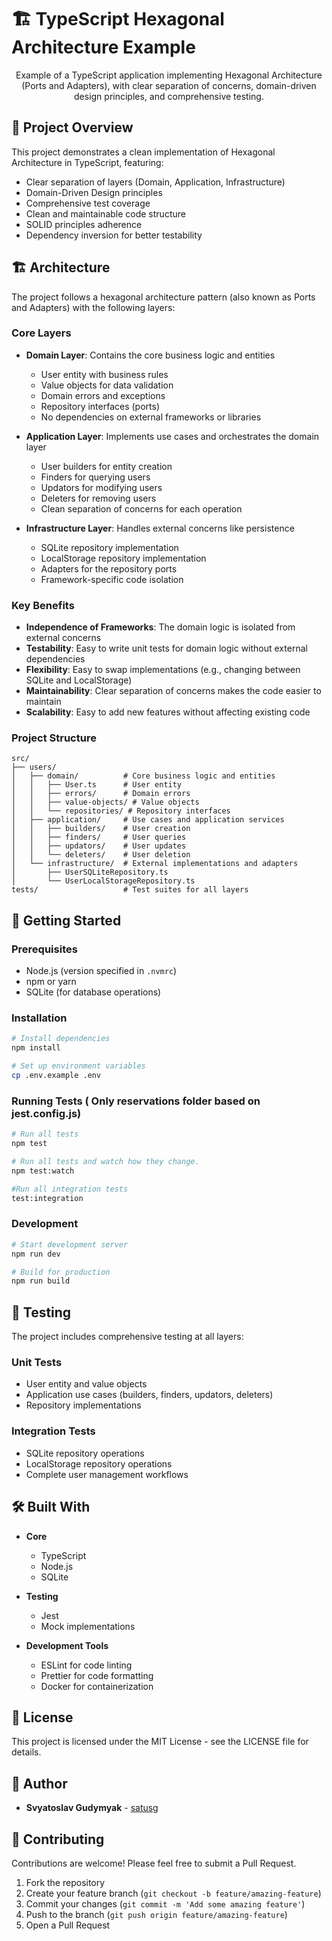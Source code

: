 # 🏗️ TypeScript Hexagonal Architecture Example

<p align="center">
  Example of a TypeScript application implementing Hexagonal Architecture (Ports and Adapters),
  with clear separation of concerns, domain-driven design principles, and comprehensive testing.
</p>

## 🎯 Project Overview

This project demonstrates a clean implementation of Hexagonal Architecture in TypeScript, featuring:

- Clear separation of layers (Domain, Application, Infrastructure)
- Domain-Driven Design principles
- Comprehensive test coverage
- Clean and maintainable code structure
- SOLID principles adherence
- Dependency inversion for better testability

## 🏗️ Architecture

The project follows a hexagonal architecture pattern (also known as Ports and Adapters) with the following layers:

### Core Layers

- **Domain Layer**: Contains the core business logic and entities
  - User entity with business rules
  - Value objects for data validation
  - Domain errors and exceptions
  - Repository interfaces (ports)
  - No dependencies on external frameworks or libraries

- **Application Layer**: Implements use cases and orchestrates the domain layer
  - User builders for entity creation
  - Finders for querying users
  - Updators for modifying users
  - Deleters for removing users
  - Clean separation of concerns for each operation

- **Infrastructure Layer**: Handles external concerns like persistence
  - SQLite repository implementation
  - LocalStorage repository implementation
  - Adapters for the repository ports
  - Framework-specific code isolation

### Key Benefits

- **Independence of Frameworks**: The domain logic is isolated from external concerns
- **Testability**: Easy to write unit tests for domain logic without external dependencies
- **Flexibility**: Easy to swap implementations (e.g., changing between SQLite and LocalStorage)
- **Maintainability**: Clear separation of concerns makes the code easier to maintain
- **Scalability**: Easy to add new features without affecting existing code

### Project Structure

```
src/
├── users/
│   ├── domain/          # Core business logic and entities
│   │   ├── User.ts      # User entity
│   │   ├── errors/      # Domain errors
│   │   ├── value-objects/ # Value objects
│   │   └── repositories/ # Repository interfaces
│   ├── application/     # Use cases and application services
│   │   ├── builders/    # User creation
│   │   ├── finders/     # User queries
│   │   ├── updators/    # User updates
│   │   └── deleters/    # User deletion
│   └── infrastructure/  # External implementations and adapters
│       ├── UserSQLiteRepository.ts
│       └── UserLocalStorageRepository.ts
tests/                   # Test suites for all layers
```

## 🚀 Getting Started

### Prerequisites

- Node.js (version specified in `.nvmrc`)
- npm or yarn
- SQLite (for database operations)

### Installation

```bash
# Install dependencies
npm install

# Set up environment variables
cp .env.example .env
```

### Running Tests ( Only reservations folder based on jest.config.js)

```bash
# Run all tests
npm test

# Run all tests and watch how they change.
npm test:watch

#Run all integration tests
test:integration
```

### Development

```bash
# Start development server
npm run dev

# Build for production
npm run build
```

## 🧪 Testing

The project includes comprehensive testing at all layers:

### Unit Tests
- User entity and value objects
- Application use cases (builders, finders, updators, deleters)
- Repository implementations

### Integration Tests
- SQLite repository operations
- LocalStorage repository operations
- Complete user management workflows

## 🛠️ Built With

- **Core**
  - TypeScript
  - Node.js
  - SQLite

- **Testing**
  - Jest
  - Mock implementations

- **Development Tools**
  - ESLint for code linting
  - Prettier for code formatting
  - Docker for containerization

## 📝 License

This project is licensed under the MIT License - see the LICENSE file for details.

## 👤 Author

- **Svyatoslav Gudymyak** - [satusg](https://github.com/satusg)

## 🤝 Contributing

Contributions are welcome! Please feel free to submit a Pull Request.

1. Fork the repository
2. Create your feature branch (`git checkout -b feature/amazing-feature`)
3. Commit your changes (`git commit -m 'Add some amazing feature'`)
4. Push to the branch (`git push origin feature/amazing-feature`)
5. Open a Pull Request